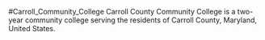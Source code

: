 #Carroll_Community_College
Carroll County Community College is a two-year community college serving the residents of Carroll County, Maryland, United States.

